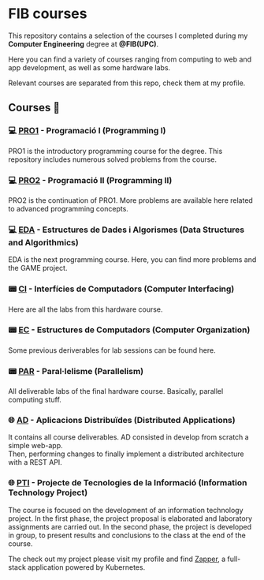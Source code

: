 # FIB courses
This repository contains a selection of the courses I completed during my **Computer Engineering** degree at **@FIB(UPC)**.

Here you can find a variety of courses ranging from computing to web and app development, as well as some hardware labs.

Relevant courses are separated from this repo, check them at my profile.

## Courses 📂
### 💻 [PRO1](./courses/PRO1) - Programació I (Programming I)
PRO1 is the introductory programming course for the degree. This repository includes numerous solved problems from the course.

### 💻 [PRO2](./courses/PRO2) - Programació II (Programming II)
PRO2 is the continuation of PRO1. More problems are available here related to advanced programming concepts.

### 💻 [EDA](./courses/EDA) - Estructures de Dades i Algorismes (Data Structures and Algorithmics)
EDA is the next programming course. Here, you can find more problems and the GAME project.

### 📟 [CI](./courses/CI) - Interfícies de Computadors (Computer Interfacing)
Here are all the labs from this hardware course.

### 📟 [EC](./courses/EC) - Estructures de Computadors (Computer Organization)
Some previous deriverables for lab sessions can be found here.

### 📟 [PAR](./courses/PAR) - Paral·lelisme (Parallelism)
All deliverable labs of the final hardware course. Basically, parallel computing stuff.

### 🌐 [AD](./courses/AD) - Aplicacions Distribuïdes (Distributed Applications)
It contains all course deliverables. AD consisted in develop from scratch a simple web-app.  
Then, performing changes to finally implement a distributed architecture with a REST API.

### 🌐 [PTI](./courses/PTI) - Projecte de Tecnologies de la Informació (Information Technology Project)
The course is focused on the development of an information technology project. 
In the first phase, the project proposal is elaborated and laboratory assignments are carried out. In the second phase, the project is developed in group, to present results and conclusions to the class at the end of the course.

The check out my project please visit my profile and find [Zapper](https://github.com/masep01#zapper), a full-stack application powered by Kubernetes.

